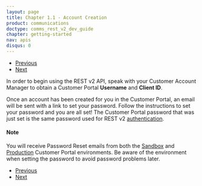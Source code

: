 ```yaml
---
layout: page
title: Chapter 1.1 - Account Creation
product: communications
doctype: comms_rest_v2_dev_guide
chapter: getting-started
nav: apis
disqus: 0
---
```


<ul class="pager">
  <li class="previous"><a href="/communications/dev-guide/getting-started/"><i class="glyphicon glyphicon-chevron-left"></i>Previous</a></li>
  <li class="next"><a href="/communications/dev-guide/getting-started/authentication/">Next<i class="glyphicon glyphicon-chevron-right"></i></a></li>
</ul>

In order to begin using the REST v2 API, speak with your Customer Account Manager to obtain a Customer Portal <b>Username</b> and <b>Client ID</b>.

Once an account has been created for you in the Customer Portal, an email will be sent with a link to set your password.  Follow the instructions to set your password and you are all set!  The Customer Portal password that was just set is the same password used for REST v2 <a class="dev-guide-link" href="/communications/dev-guide/getting-started/authentication/">authentication</a>.

<h4>Note</h4>
You will receive Password Reset emails from both the <a class="dev-guide-link" href="https://communicationsua.avalara.net">Sandbox</a> and <a class="dev-guide-link" href="https://communications.avalara.net">Production</a> Customer Portal environments.  Be aware of the environment when setting the password to avoid password problems later.

<ul class="pager">
  <li class="previous"><a href="/communications/dev-guide/getting-started/"><i class="glyphicon glyphicon-chevron-left"></i>Previous</a></li>
  <li class="next"><a href="/communications/dev-guide/getting-started/authentication/">Next<i class="glyphicon glyphicon-chevron-right"></i></a></li>
</ul>